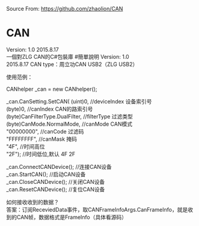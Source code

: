 Source From:
https://github.com/zhaolion/CAN

# CAN
Version: 1.0 2015.8.17<br>
一個對ZLG CAN的C#包裝庫
#簡單說明 Version: 1.0<br>
2015.8.17 CAN type：周立功CAN USB2（ZLG USB2）
<br>

使用范例：<br>

CANhelper _can = new CANhelper();<br>

_can.CanSetting.SetCAN(
                (uint)0,	//deviceIndex 设备索引号<br>
				(byte)0,	//canIndex CAN的路索引号<br>
                (byte)CanFilterType.DualFilter,		//filterType 过滤类型<br>
                (byte)CanMode.NormalMode,	//canMode CAN模式<br>
				"00000000",		//canCode 过滤码 <br>
				"FFFFFFFF",		//canMask 掩码<br>
				"4F",	//时间高位<br>
				"2F");	//时间低位,默认 4F 2F<br>

_can.ConnectCANDevice(); //连接CAN设备<br>
_can.StartCAN();		//启动CAN设备<br>
_can.CloseCANDevice();	//关闭CAN设备<br>
_can.ResetCANDevice();	//复位CAN设备<br>

如何接收收到的数据？<br>
答案：订阅ReceviedData事件，取CANFrameInfoArgs.CanFrameInfo，就是收到的CAN帧，数据格式是FrameInfo（具体看源码）<br>

